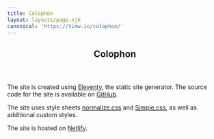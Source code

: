 ```yaml
---
title: Colophon
layout: layouts/page.njk
canonical: 'https://timw.io/colophon/'
---
```


<header>
    <h2>Colophon</h2>
</header>

<section>

The site is created using [Eleventy](https://www.11ty.dev), the static site generator. The source code for the site is available on [GitHub](https://github.com/timweston/timw.io).

The site uses style sheets [normalize.css](https://github.com/necolas/normalize.css) and [Simple.css](https://simplecss.org), as well as additional custom styles.

The site is hosted on [Netlify](https://www.netlify.com).

</section>
